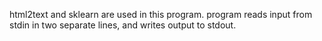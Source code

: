 html2text and sklearn are used in this program.
program reads input from stdin in two separate lines, and writes output to stdout.
